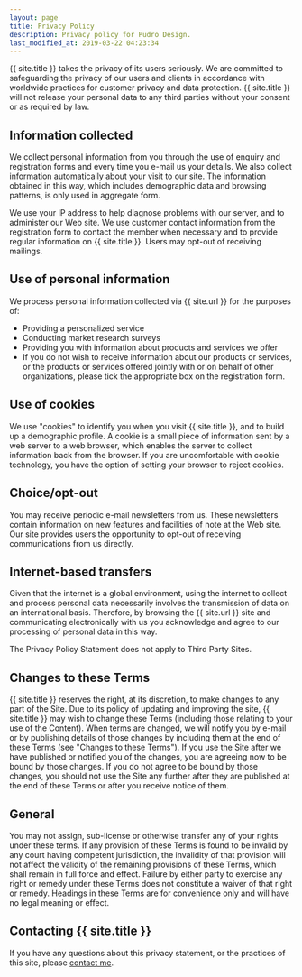 ```yaml
---
layout: page
title: Privacy Policy
description: Privacy policy for Pudro Design.
last_modified_at: 2019-03-22 04:23:34
---
```

{{ site.title }} takes the privacy of its users seriously. We are committed to safeguarding the privacy of our users and clients in accordance with worldwide practices for customer privacy and data protection. {{ site.title }} will not release your personal data to any third parties without your consent or as required by law.

## Information collected

We collect personal information from you through the use of enquiry and registration forms and every time you e-mail us your details. We also collect information automatically about your visit to our site. The information obtained in this way, which includes demographic data and browsing patterns, is only used in aggregate form.

We use your IP address to help diagnose problems with our server, and to administer our Web site. We use customer contact information from the registration form to contact the member when necessary and to provide regular information on {{ site.title }}. Users may opt-out of receiving mailings.

## Use of personal information

We process personal information collected via {{ site.url }} for the purposes of:
- Providing a personalized service
- Conducting market research surveys
- Providing you with information about products and services we offer
- If you do not wish to receive information about our products or services, or the products or services offered jointly with or on behalf of other organizations, please tick the appropriate box on the registration form.  

## Use of cookies

We use "cookies" to identify you when you visit {{ site.title }}, and to build up a demographic profile. A cookie is a small piece of information sent by a web server to a web browser, which enables the server to collect information back from the browser. If you are uncomfortable with cookie technology, you have the option of setting your browser to reject cookies.

## Choice/opt-out

You may receive periodic e-mail newsletters from us. These newsletters contain information on new features and facilities of note at the Web site. Our site provides users the opportunity to opt-out of receiving communications from us directly.

## Internet-based transfers

Given that the internet is a global environment, using the internet to collect and process personal data necessarily involves the transmission of data on an international basis. Therefore, by browsing the {{ site.url }} site and communicating electronically with us you acknowledge and agree to our processing of personal data in this way.

The Privacy Policy Statement does not apply to Third Party Sites.

## Changes to these Terms

{{ site.title }} reserves the right, at its discretion, to make changes to any part of the Site. Due to its policy of updating and improving the site, {{ site.title }} may wish to change these Terms (including those relating to your use of the Content). When terms are changed, we will notify you by e-mail or by publishing details of those changes by including them at the end of these Terms (see "Changes to these Terms"). If you use the Site after we have published or notified you of the changes, you are agreeing now to be bound by those changes. If you do not agree to be bound by those changes, you should not use the Site any further after they are published at the end of these Terms or after you receive notice of them.

## General

You may not assign, sub-license or otherwise transfer any of your rights under these terms. If any provision of these Terms is found to be invalid by any court having competent jurisdiction, the invalidity of that provision will not affect the validity of the remaining provisions of these Terms, which shall remain in full force and effect. Failure by either party to exercise any right or remedy under these Terms does not constitute a waiver of that right or remedy. Headings in these Terms are for convenience only and will have no legal meaning or effect.

## Contacting {{ site.title }}

If you have any questions about this privacy statement, or the practices of this site, please [contact me](contact.html).